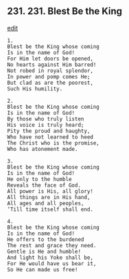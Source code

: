 
## 231.  231. Blest Be the King
[edit](https://docs.google.com/document/d/1jeH0TWHdJXHnDcEQb0JMrTmSrkDFru6f/edit?mode=html)






    1.
    Blest be the King whose coming
    Is in the name of God!
    For Him let doors be opened,
    No hearts against Him barred!
    Not robed in royal splendor,
    In power and pomp comes He;
    But clad as are the poorest,
    Such His humility.

    2.
    Blest be the King whose coming
    Is in the name of God!
    By those who truly listen
    His voice is truly heard;
    Pity the proud and haughty,
    Who have not learned to heed
    The Christ who is the promise,
    Who has atonement made.

    3.
    Blest be the King whose coming
    Is in the name of God!
    He only to the humble
    Reveals the face of God.
    All power is His, all glory!
    All things are in His hand,
    All ages and all peoples,
    ‘Till time itself shall end.

    4.
    Blest be the King whose coming
    Is in the name of God!
    He offers to the burdened
    The rest and grace they need.
    Gentle is He and humble!
    And light his Yoke shall be,
    For He would have us bear it,
    So He can made us free!
